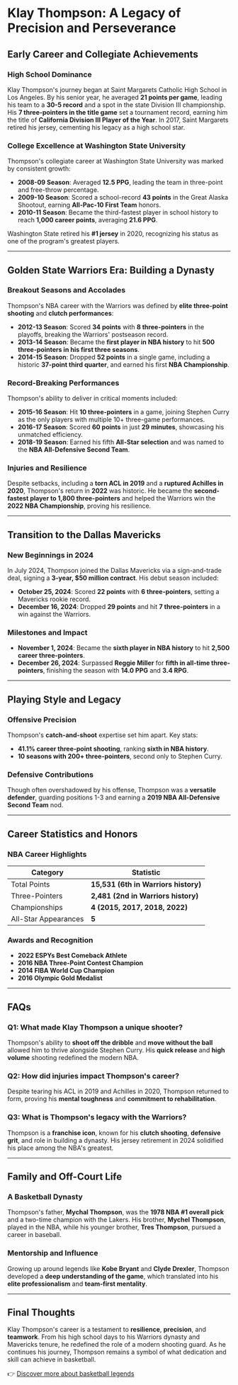 # Klay Thompson: A Legacy of Precision and Perseverance

## Early Career and Collegiate Achievements

### High School Dominance  
Klay Thompson's journey began at Saint Margarets Catholic High School in Los Angeles. By his senior year, he averaged **21 points per game**, leading his team to a **30-5 record** and a spot in the state Division III championship. His **7 three-pointers in the title game** set a tournament record, earning him the title of **California Division III Player of the Year**. In 2017, Saint Margarets retired his jersey, cementing his legacy as a high school star.

### College Excellence at Washington State University  
Thompson's collegiate career at Washington State University was marked by consistent growth:  
- **2008-09 Season**: Averaged **12.5 PPG**, leading the team in three-point and free-throw percentage.  
- **2009-10 Season**: Scored a school-record **43 points** in the Great Alaska Shootout, earning **All-Pac-10 First Team** honors.  
- **2010-11 Season**: Became the third-fastest player in school history to reach **1,000 career points**, averaging **21.6 PPG**.  

Washington State retired his **#1 jersey** in 2020, recognizing his status as one of the program's greatest players.

---

## Golden State Warriors Era: Building a Dynasty  

### Breakout Seasons and Accolades  
Thompson's NBA career with the Warriors was defined by **elite three-point shooting** and **clutch performances**:  
- **2012-13 Season**: Scored **34 points** with **8 three-pointers** in the playoffs, breaking the Warriors' postseason record.  
- **2013-14 Season**: Became the **first player in NBA history** to hit **500 three-pointers in his first three seasons**.  
- **2014-15 Season**: Dropped **52 points** in a single game, including a historic **37-point third quarter**, and earned his first **NBA Championship**.  

### Record-Breaking Performances  
Thompson's ability to deliver in critical moments included:  
- **2015-16 Season**: Hit **10 three-pointers** in a game, joining Stephen Curry as the only players with multiple 10+ three-game performances.  
- **2016-17 Season**: Scored **60 points** in just **29 minutes**, showcasing his unmatched efficiency.  
- **2018-19 Season**: Earned his fifth **All-Star selection** and was named to the **NBA All-Defensive Second Team**.  

### Injuries and Resilience  
Despite setbacks, including a **torn ACL in 2019** and a **ruptured Achilles in 2020**, Thompson's return in **2022** was historic. He became the **second-fastest player to 1,800 three-pointers** and helped the Warriors win the **2022 NBA Championship**, proving his resilience.

---

## Transition to the Dallas Mavericks  

### New Beginnings in 2024  
In July 2024, Thompson joined the Dallas Mavericks via a sign-and-trade deal, signing a **3-year, $50 million contract**. His debut season included:  
- **October 25, 2024**: Scored **22 points** with **6 three-pointers**, setting a Mavericks rookie record.  
- **December 16, 2024**: Dropped **29 points** and hit **7 three-pointers** in a win against the Warriors.  

### Milestones and Impact  
- **November 1, 2024**: Became the **sixth player in NBA history** to hit **2,500 career three-pointers**.  
- **December 26, 2024**: Surpassed **Reggie Miller** for **fifth in all-time three-pointers**, finishing the season with **14.0 PPG** and **3.4 RPG**.  

---

## Playing Style and Legacy  

### Offensive Precision  
Thompson's **catch-and-shoot** expertise set him apart. Key stats:  
- **41.1% career three-point shooting**, ranking **sixth in NBA history**.  
- **10 seasons with 200+ three-pointers**, second only to Stephen Curry.  

### Defensive Contributions  
Though often overshadowed by his offense, Thompson was a **versatile defender**, guarding positions 1-3 and earning a **2019 NBA All-Defensive Second Team** nod.

---

## Career Statistics and Honors  

### NBA Career Highlights  
| Category       | Statistic                  |
|----------------|----------------------------|
| Total Points   | **15,531 (6th in Warriors history)** |
| Three-Pointers | **2,481 (2nd in Warriors history)** |
| Championships  | **4 (2015, 2017, 2018, 2022)** |
| All-Star Appearances | **5**                  |

### Awards and Recognition  
- **2022 ESPYs Best Comeback Athlete**  
- **2016 NBA Three-Point Contest Champion**  
- **2014 FIBA World Cup Champion**  
- **2016 Olympic Gold Medalist**  

---

## FAQs  

### Q1: What made Klay Thompson a unique shooter?  
Thompson's ability to **shoot off the dribble** and **move without the ball** allowed him to thrive alongside Stephen Curry. His **quick release** and **high volume** shooting redefined the modern NBA.

### Q2: How did injuries impact Thompson's career?  
Despite tearing his ACL in 2019 and Achilles in 2020, Thompson returned to form, proving his **mental toughness** and **commitment to rehabilitation**.

### Q3: What is Thompson's legacy with the Warriors?  
Thompson is a **franchise icon**, known for his **clutch shooting**, **defensive grit**, and role in building a dynasty. His jersey retirement in 2024 solidified his place among the NBA's greatest.

---

## Family and Off-Court Life  

### A Basketball Dynasty  
Thompson's father, **Mychal Thompson**, was the **1978 NBA #1 overall pick** and a two-time champion with the Lakers. His brother, **Mychel Thompson**, played in the NBA, while his younger brother, **Tres Thompson**, pursued a career in baseball.

### Mentorship and Influence  
Growing up around legends like **Kobe Bryant** and **Clyde Drexler**, Thompson developed a **deep understanding of the game**, which translated into his **elite professionalism** and **team-first mentality**.

---

## Final Thoughts  

Klay Thompson's career is a testament to **resilience**, **precision**, and **teamwork**. From his high school days to his Warriors dynasty and Mavericks tenure, he redefined the role of a modern shooting guard. As he continues his journey, Thompson remains a symbol of what dedication and skill can achieve in basketball.  

👉 [Discover more about basketball legends](https://bit.ly/okx-bonus)  
